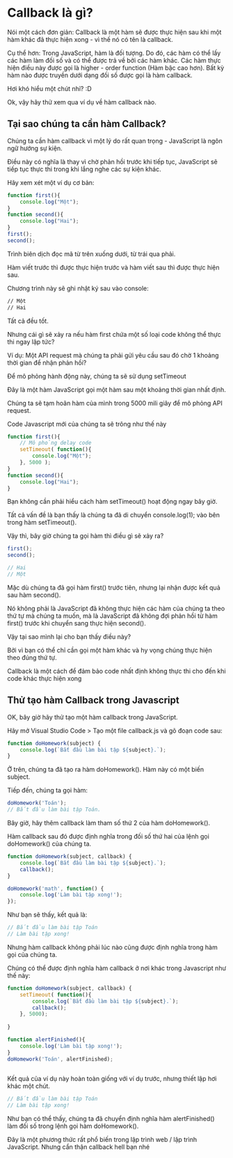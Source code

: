 # Callback là gì?


Nói một cách đơn giản: Callback là một hàm sẽ được thực hiện sau khi một hàm khác đã thực hiện xong - vì thế nó có tên là callback.


Cụ thể hơn: Trong JavaScript, hàm là đối tượng. Do đó, các hàm có thể lấy các hàm làm đối số và có thể được trả về bởi các hàm khác. Các hàm thực hiện điều này được gọi là higher - order function (Hàm bậc cao hơn). Bất kỳ hàm nào được truyền dưới dạng đối số được gọi là hàm callback.


Hơi khó hiểu một chút nhỉ? :D


Ok, vậy hãy thử xem qua ví dụ về hàm callback nào.


## Tại sao chúng ta cần hàm Callback?

Chúng ta cần hàm callback vì một lý do rất quan trọng - JavaScript là ngôn ngữ hướng sự kiện.


Điều này có nghĩa là thay vì chờ phản hồi trước khi tiếp tục, JavaScript sẽ tiếp tục thực thi trong khi lắng nghe các sự kiện khác.


Hãy xem xét một ví dụ cơ bản:


```js
function first(){
    console.log("Một");
}
function second(){
    console.log("Hai");
}
first();
second();

```

Trình biên dịch đọc mã từ trên xuống dưới, từ trái qua phải.

Hàm viết trước thì được thực hiện trước và hàm viết sau thì được thực hiện sau.

Chương trình này sẽ ghi nhật ký sau vào console:

```bash
// Một
// Hai
```

Tất cả đều tốt.

Nhưng cái gì sẽ xảy ra nếu hàm first chứa một số loại code không thể thực thi ngay lập tức?


Ví dụ: Một API request mà chúng ta phải gửi yêu cầu sau đó chờ 1 khoảng thời gian để nhận phản hồi?


Để mô phỏng hành động này, chúng ta sẽ sử dụng setTimeout


Đây là một hàm JavaScript gọi một hàm sau một khoảng thời gian nhất định.


Chúng ta sẽ tạm hoãn hàm của mình trong 5000 mili giây để mô phỏng API request.


Code Javascript mới của chúng ta sẽ trông như thế này

```js
function first(){
    // Mô phỏng delay code
    setTimeout( function(){
        console.log("Một");
    }, 5000 );
}
function second(){
    console.log("Hai");
}
```


Bạn không cần phải hiểu cách hàm setTimeout() hoạt động ngay bây giờ.


Tất cả vấn đề là bạn thấy là chúng ta đã di chuyển console.log(1); vào bên trong hàm setTimeout().


Vậy thì, bây giờ chúng ta gọi hàm thì điều gì sẽ xảy ra?

```js
first();
second();

// Hai
// Một
```

Mặc dù chúng ta đã gọi hàm first() trước tiên, nhưng lại nhận được kết quả sau hàm second().


Nó không phải là JavaScript đã không thực hiện các hàm của chúng ta theo thứ tự mà chúng ta muốn, mà là JavaScript đã không đợi phản hồi từ hàm first() trước khi chuyển sang thực hiện second().



Vậy tại sao mình lại cho bạn thấy điều này?


Bởi vì bạn có thể chỉ cần gọi một hàm khác và hy vọng chúng thực hiện theo đúng thứ tự.


Callback là một cách để đảm bảo code nhất định không thực thi cho đến khi code khác thực hiện xong

## Thử tạo hàm Callback trong Javascript

OK, bây giờ hãy thử tạo một hàm callback trong JavaScript.


Hãy mở Visual Studio Code > Tạo một file callback.js và gõ đoạn code sau:

```js
function doHomework(subject) {
    console.log(`Bắt đầu làm bài tập ${subject}.`);
}
```

Ở trên, chúng ta đã tạo ra hàm doHomework(). Hàm này có một biến subject.


Tiếp đến, chúng ta gọi hàm:


```js
doHomework('Toán');
// Bắt đầu làm bài tập Toán.
```

Bây giờ, hãy thêm callback làm tham số thứ 2 của hàm doHomework().


Hàm callback sau đó được định nghĩa trong đối số thứ hai của lệnh gọi doHomework() của chúng ta.

```js
function doHomework(subject, callback) {
    console.log(`Bắt đầu làm bài tập ${subject}.`);
    callback();
}

doHomework('math', function() {
    console.log('Làm bài tập xong!');
});

```

Như bạn sẽ thấy, kết quả là:

```js
// Bắt đầu làm bài tập Toán
// Làm bài tập xong!
```

Nhưng hàm callback không phải lúc nào cũng được định nghĩa trong hàm gọi của chúng ta.


Chúng có thể được định nghĩa hàm callback ở nơi khác trong Javascript như thế này:


```js
function doHomework(subject, callback) {
    setTimeout( function(){
        console.log(`Bắt đầu làm bài tập ${subject}.`);
        callback();
    }, 5000);
    
}

function alertFinished(){
    console.log('Làm bài tập xong!');
}
doHomework('Toán', alertFinished);
 
```

Kết quả của ví dụ này hoàn toàn giống với ví dụ trước, nhưng thiết lập hơi khác một chút.

```js
// Bắt đầu làm bài tập Toán
// Làm bài tập xong!
```

Như bạn có thể thấy, chúng ta đã chuyển định nghĩa hàm alertFinished() làm đối số trong lệnh gọi hàm doHomework().


Đây là một phương thức rất phổ biến trong lập trình web / lập trình JavaScript. Nhưng cẩn thận callback hell bạn nhé
